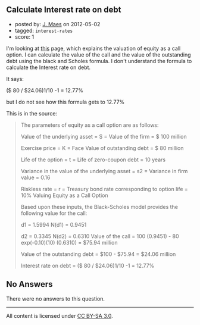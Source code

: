 ## Calculate Interest rate on debt

- posted by: [J. Maes](https://stackexchange.com/users/-1/578-j-maes) on 2012-05-02
- tagged: `interest-rates`
- score: 1

I'm looking at [this][1] page, which explains the valuation of equity as a call option. I can calculate the value of the call and the value of the outstanding debt using the black and Scholes formula. I don't understand the formula to calculate the Interest rate on debt. 

It says:

($ 80 / $24.06)1/10 -1 = 12.77% 

but I do not see how this formula gets to 12.77%

This is in the source:

> The parameters of equity as a call option are as follows: 
> 
> Value of the underlying asset = S = Value of the firm = $ 100 million 
> 
> Exercise price = K = Face Value of outstanding debt = $ 80 million 
> 
> Life of the option = t = Life of zero-coupon debt = 10 years 
> 
> Variance in the value of the underlying asset = s2 = Variance in firm
> value = 0.16 
> 
> Riskless rate = r = Treasury bond rate corresponding to option life =
> 10%  Valuing Equity as a Call Option
> 
> Based upon these inputs, the Black-Scholes model provides the
> following value for the call: 
> 
> d1 = 1.5994 N(d1) = 0.9451 
> 
> d2 = 0.3345 N(d2) = 0.6310  Value of the call = 100 (0.9451) - 80
> exp(-0.10)(10) (0.6310) = $75.94 million
> 
> Value of the outstanding debt = $100 - $75.94 = $24.06 million
> 
> Interest rate on debt = ($ 80 / $24.06)1/10 -1 = 12.77%

  [1]: http://pages.stern.nyu.edu/~adamodar/New_Home_Page/lectures/opt.html

## No Answers

There were no answers to this question.


---

All content is licensed under [CC BY-SA 3.0](https://creativecommons.org/licenses/by-sa/3.0/).
